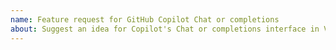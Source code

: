 ```yaml
---
name: Feature request for GitHub Copilot Chat or completions
about: Suggest an idea for Copilot's Chat or completions interface in VS Code
---
```


<!-- Please search existing issues to avoid creating duplicates -->
<!-- Please test using the latest insiders build to make sure your issue has not already been implemented: https://code.visualstudio.com/insiders/ -->

<!-- Describe the feature you'd like. -->